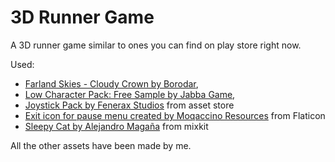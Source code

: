 # 3D Runner Game

 A 3D runner game similar to ones you can find on play store right now.

 Used:
   * <a href="https://assetstore.unity.com/packages/2d/textures-materials/sky/farland-skies-cloudy-crown-60004">Farland Skies - Cloudy Crown by Borodar</a>,
   * <a href="https://assetstore.unity.com/packages/3d/characters/low-character-pack-free-sample-192954">Low Character Pack: Free Sample by Jabba Game</a>,
   * <a href="https://assetstore.unity.com/packages/tools/input-management/joystick-pack-107631">Joystick Pack by Fenerax Studios</a> from asset store  
   * <a href="https://www.flaticon.com/free-icons/exit" title="exit icons">Exit icon for pause menu created by Moqaccino Resources</a> from Flaticon
   * <a href="https://mixkit.co/free-stock-music/tag/lo-fi/" title="exit icons">Sleepy Cat by Alejandro Magaña</a> from mixkit

All the other assets have been made by me.
